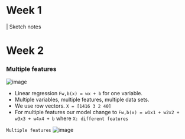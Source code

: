 # Week 1

| Sketch notes

# Week 2

### Multiple features

![image](https://github.com/carlogilmar/ml_study_group/assets/17634377/8e618a84-10c0-4890-a4ef-a32cc6a5cf51)

- Linear regression `Fw,b(x) = wx + b` for one variable.
- Multiple variables, multiple features, multiple data sets.
- We use row vectors. `X = [1416 3 2 40]`
- For multiple features our model change to `Fw,b(x) = w1x1 + w2x2 + w3x3 + w4x4 + b` where `X: different features`

`Multiple features`
![image](https://github.com/carlogilmar/ml_study_group/assets/17634377/0459e9f9-040b-4ac6-96ee-ff24f4b2544c)

